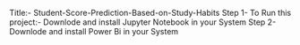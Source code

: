 Title:- Student-Score-Prediction-Based-on-Study-Habits
Step 1- To Run this project:- Downlode and install Jupyter Notebook in your System
Step 2- Downlode and install Power Bi in your System
